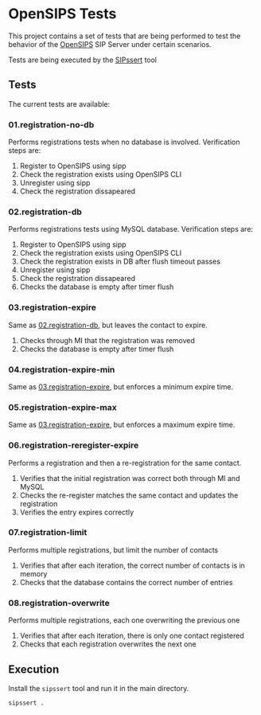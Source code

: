 # OpenSIPS Tests

This project contains a set of tests that are being performed to test the
behavior of the [OpenSIPS](https://www.opensips.org) SIP Server under certain
scenarios.

Tests are being executed by the [SIPssert](https://github.com/OpenSIPS/sipssert) tool

## Tests

The current tests are available:

### 01.registration-no-db

Performs registrations tests when no database is involved. Verification steps are:
1. Register to OpenSIPS using sipp
2. Check the registration exists using OpenSIPS CLI
3. Unregister using sipp
4. Check the registration dissapeared

### 02.registration-db

Performs registrations tests using MySQL database. Verification steps are:
1. Register to OpenSIPS using sipp
2. Check the registration exists using OpenSIPS CLI
3. Check the registration exists in DB after flush timeout passes
4. Unregister using sipp
5. Check the registration dissapeared
6. Checks the database is empty after timer flush

### 03.registration-expire

Same as [02.registration-db](#02registration-db), but leaves the contact to expire.
1. Checks through MI that the registration was removed
2. Checks the database is empty after timer flush

### 04.registration-expire-min

Same as [03.registration-expire](#03registration-expire), but enforces a
minimum expire time.

### 05.registration-expire-max

Same as [03.registration-expire](#03registration-expire), but enforces a
maximum expire time.

### 06.registration-reregister-expire

Performs a registration and then a re-registration for the same contact.
1. Verifies that the initial registration was correct both through MI and MySQL
2. Checks the re-register matches the same contact and updates the registration
3. Verifies the entry expires correctly

### 07.registration-limit

Performs multiple registrations, but limit the number of contacts
1. Verifies that after each iteration, the correct number of contacts is in memory
2. Checks that the database contains the correct number of entries

### 08.registration-overwrite

Performs multiple registrations, each one overwriting the previous one
1. Verifies that after each iteration, there is only one contact registered
2. Checks that each registration overwrites the next one

## Execution

Install the `sipssert` tool and run it in the main directory.
```
sipssert .
```
